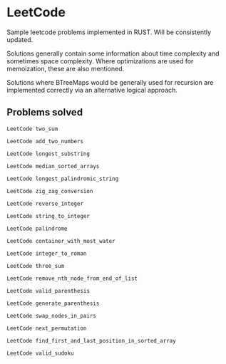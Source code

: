 # LeetCode
Sample leetcode problems implemented in RUST. Will be consistently updated.

Solutions generally contain some information about time complexity and sometimes space complexity. Where optimizations are used for memoization, these are also mentioned.

Solutions where BTreeMaps would be generally used for recursion are implemented correctly via an alternative logical approach.

## Problems solved

``` 
LeetCode two_sum 
```

```
LeetCode add_two_numbers 
```

```
LeetCode longest_substring 
```

```
LeetCode median_sorted_arrays 
```

```
LeetCode longest_palindromic_string 
```

```
LeetCode zig_zag_conversion 
```

```
LeetCode reverse_integer 
```

```
LeetCode string_to_integer 
```

```
LeetCode palindrome 
```

```
LeetCode container_with_most_water 
```

```
LeetCode integer_to_roman 
```

```
LeetCode three_sum 
```

```
LeetCode remove_nth_node_from_end_of_list 
```

```
LeetCode valid_parenthesis 
```

```
LeetCode generate_parenthesis 
```

```
LeetCode swap_nodes_in_pairs
```

```
LeetCode next_permutation
```

```
LeetCode find_first_and_last_position_in_sorted_array
```

```
LeetCode valid_sudoku
```
